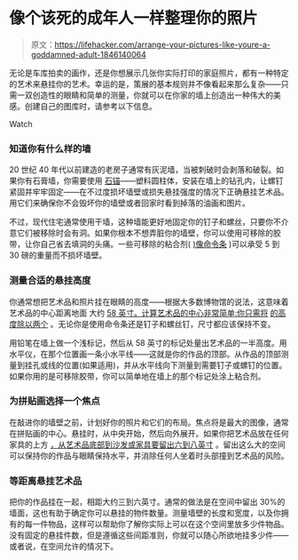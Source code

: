 # 像个该死的成年人一样整理你的照片

> 原文：<https://lifehacker.com/arrange-your-pictures-like-youre-a-goddamned-adult-1846140064>

无论是车库拍卖的画作，还是你想展示几张你实际打印的家庭照片，都有一种特定的艺术来悬挂你的艺术。幸运的是，策展的基本规则并不像看起来那么复杂——只需一双创造性的眼睛和简单的测量，你就可以在你家的墙上创造出一种伟大的美感。创建自己的图库时，请参考以下信息。

Watch

### 知道你有什么样的墙

20 世纪 40 年代以前建造的老房子通常有灰泥墙，当被刺破时会剥落和破裂。如果你有石膏墙，你需要使用 [石锚](https://www.google.com/search?q=anchors+for+screws&tbm=isch&source=iu&ictx=1&fir=K7dyBnq6dfhX8M%252C7tGdnzUoZxkgfM%252C_&vet=1&usg=AI4_-kT1qNgi8Efxi7mdnjfU0bdllHCS7w&sa=X&ved=2ahUKEwiquY-QgLzuAhWPW80KHUd8B0oQ9QF6BAgzEAE&biw=1200&bih=654#imgrc=vM1x8s5UOEc6LM)——塑料圆柱体，安装在墙上的钻孔内，让螺钉紧固并牢牢固定——在不过度损坏墙壁或损失悬挂强度的情况下正确悬挂艺术品。用它们来确保你不会毁坏你的墙壁或者回家时看到掉落的油画和图片。

不过，现代住宅通常使用干墙，这种墙能更好地固定你的钉子和螺丝，只要你不介意它们被移除时会有洞。如果你根本不想弄脏你的墙壁，你可以使用可移除的胶带，让你自己省去填洞的头痛。一些可移除的粘合剂( [)像命令条](https://www.homedepot.com/p/Command-Large-White-Picture-Hanging-Adhesive-Strips-12-Adhesive-Strips-17206-12ES/206839402?mtc=SEM-VF-F_D25H-G-D25H-25_4_BUILDERS_HARDWARE-3M-NA-Feed-SEM-NA-NA-HOOKS_HUTH&cm_mmc=SEM-VF-F_D25H-G-D25H-25_4_BUILDERS_HARDWARE-3M-NA-Feed-SEM-NA-NA-HOOKS_HUTH-71700000074695802-58700006449482078-43700058287988102&gclid=CjwKCAiAu8SABhAxEiwAsodSZL9coIF-6rqlq1L6wb_Fw9sr7WkRcZgF9x-TgvsJPmb84Q8Q7H2tkRoC63YQAvD_BwE&gclsrc=aw.ds) )可以承受 5 到 30 磅的重量而不损坏墙壁。

### 测量合适的悬挂高度

你通常想把艺术品和照片挂在眼睛的高度——根据大多数博物馆的说法，这意味着艺术品的中心距离地面 大约 [58 英寸。计算艺术品的中心非常简单:你只需将](https://artbusinessnews.com/2017/11/7-design-tips-for-how-to-hang-your-art-for-a-show/#:~:text=Hang%20Art%20at%20Eye%20Level,58%20inches%20from%20the%20floor) [的高度除以两个](https://www.parkwestgallery.com/3-simple-rules-for-hanging-art/) 。无论你是使用命令条还是钉子和螺丝钉，尺寸都应该保持不变。

用铅笔在墙上做一个浅标记，然后从 58 英寸的标记处量出艺术品的一半高度。用水平仪，在那个位置画一条小水平线——这就是你的作品的顶部。从作品的顶部测量到挂孔或线的位置(如果适用)，并从水平线向下测量到需要钉子或螺钉的位置。如果你用的是可移除胶带，你可以简单地在墙上的那个标记处涂上粘合剂。

### 为拼贴画选择一个焦点

在敲进你的墙壁之前，计划好你的照片和它们的布局。焦点将是最大的图像，通常在拼贴画的中心。悬挂时，从中央开始，然后向外展开。如果你把艺术品放在任何家具的上方 [，从艺术品底部到沙发或家具要留出六到八英寸](https://www.crateandbarrel.com/ideas-and-advice/creating-a-gallery-wall) 。留出这么大的空间可以保持你的作品与眼睛保持水平，并消除任何人坐着时头部撞到艺术品的风险。

### 等距离悬挂艺术品

把你的作品挂在一起，相距大约三到六英寸。通常的做法是在空间中留出 30%的墙面，这也有助于确定你可以悬挂的物件数量。测量墙壁的长度和宽度，以及你拥有的每一件物品，这样可以帮助你了解你实际上可以在这个空间里放多少件物品。没有固定的悬挂件数，但是遵循这些间距准则，你就可以随心所欲地挂多少件——或者说，在空间允许的情况下。